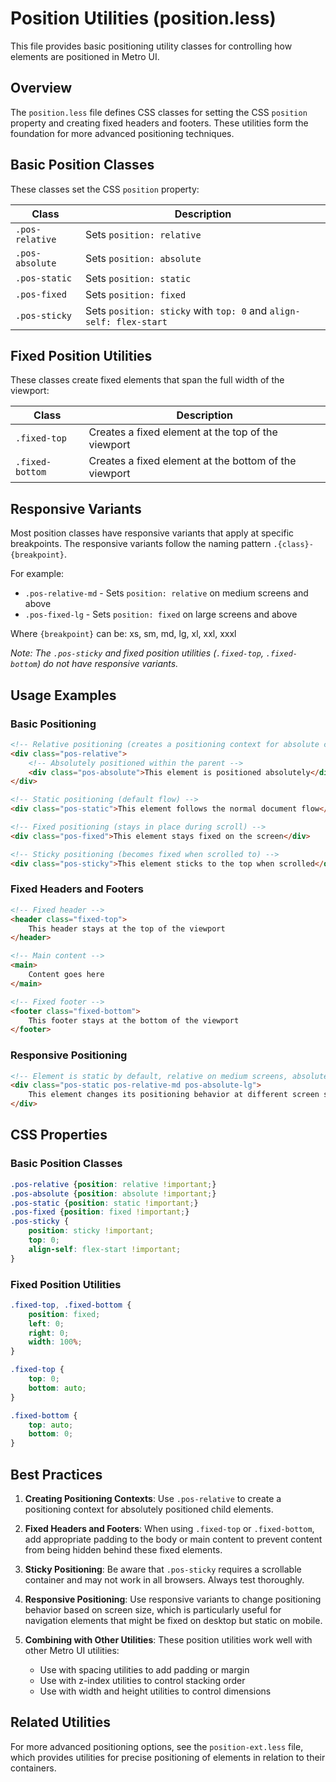 # Position Utilities (position.less)

This file provides basic positioning utility classes for controlling how elements are positioned in Metro UI.

## Overview

The `position.less` file defines CSS classes for setting the CSS `position` property and creating fixed headers and footers. These utilities form the foundation for more advanced positioning techniques.

## Basic Position Classes

These classes set the CSS `position` property:

| Class | Description |
|-------|-------------|
| `.pos-relative` | Sets `position: relative` |
| `.pos-absolute` | Sets `position: absolute` |
| `.pos-static` | Sets `position: static` |
| `.pos-fixed` | Sets `position: fixed` |
| `.pos-sticky` | Sets `position: sticky` with `top: 0` and `align-self: flex-start` |

## Fixed Position Utilities

These classes create fixed elements that span the full width of the viewport:

| Class | Description |
|-------|-------------|
| `.fixed-top` | Creates a fixed element at the top of the viewport |
| `.fixed-bottom` | Creates a fixed element at the bottom of the viewport |

## Responsive Variants

Most position classes have responsive variants that apply at specific breakpoints. The responsive variants follow the naming pattern `.{class}-{breakpoint}`.

For example:
- `.pos-relative-md` - Sets `position: relative` on medium screens and above
- `.pos-fixed-lg` - Sets `position: fixed` on large screens and above

Where `{breakpoint}` can be: xs, sm, md, lg, xl, xxl, xxxl

*Note: The `.pos-sticky` and fixed position utilities (`.fixed-top`, `.fixed-bottom`) do not have responsive variants.*

## Usage Examples

### Basic Positioning

```html
<!-- Relative positioning (creates a positioning context for absolute children) -->
<div class="pos-relative">
    <!-- Absolutely positioned within the parent -->
    <div class="pos-absolute">This element is positioned absolutely</div>
</div>

<!-- Static positioning (default flow) -->
<div class="pos-static">This element follows the normal document flow</div>

<!-- Fixed positioning (stays in place during scroll) -->
<div class="pos-fixed">This element stays fixed on the screen</div>

<!-- Sticky positioning (becomes fixed when scrolled to) -->
<div class="pos-sticky">This element sticks to the top when scrolled</div>
```

### Fixed Headers and Footers

```html
<!-- Fixed header -->
<header class="fixed-top">
    This header stays at the top of the viewport
</header>

<!-- Main content -->
<main>
    Content goes here
</main>

<!-- Fixed footer -->
<footer class="fixed-bottom">
    This footer stays at the bottom of the viewport
</footer>
```

### Responsive Positioning

```html
<!-- Element is static by default, relative on medium screens, absolute on large screens -->
<div class="pos-static pos-relative-md pos-absolute-lg">
    This element changes its positioning behavior at different screen sizes
</div>
```

## CSS Properties

### Basic Position Classes

```css
.pos-relative {position: relative !important;}
.pos-absolute {position: absolute !important;}
.pos-static {position: static !important;}
.pos-fixed {position: fixed !important;}
.pos-sticky {
    position: sticky !important;
    top: 0;
    align-self: flex-start !important;
}
```

### Fixed Position Utilities

```css
.fixed-top, .fixed-bottom {
    position: fixed;
    left: 0;
    right: 0;
    width: 100%;
}

.fixed-top {
    top: 0;
    bottom: auto;
}

.fixed-bottom {
    top: auto;
    bottom: 0;
}
```

## Best Practices

1. **Creating Positioning Contexts**: Use `.pos-relative` to create a positioning context for absolutely positioned child elements.

2. **Fixed Headers and Footers**: When using `.fixed-top` or `.fixed-bottom`, add appropriate padding to the body or main content to prevent content from being hidden behind these fixed elements.

3. **Sticky Positioning**: Be aware that `.pos-sticky` requires a scrollable container and may not work in all browsers. Always test thoroughly.

4. **Responsive Positioning**: Use responsive variants to change positioning behavior based on screen size, which is particularly useful for navigation elements that might be fixed on desktop but static on mobile.

5. **Combining with Other Utilities**: These position utilities work well with other Metro UI utilities:
   - Use with spacing utilities to add padding or margin
   - Use with z-index utilities to control stacking order
   - Use with width and height utilities to control dimensions

## Related Utilities

For more advanced positioning options, see the `position-ext.less` file, which provides utilities for precise positioning of elements in relation to their containers.